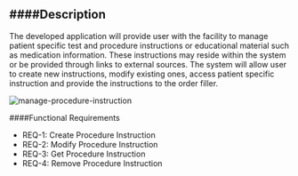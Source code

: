 ####Description
--------------
The developed application will provide user with the facility to manage patient specific test and procedure instructions or educational material such as medication information. These instructions may reside within the system or be provided through links to external sources. The system will allow user to create new instructions, modify existing ones, access patient specific instruction and provide the instructions to the order filler. 

![manage-procedure-instruction](https://f.cloud.github.com/assets/5391320/1267624/ec8d97c0-2cc6-11e3-842a-ad9c17cac65e.png)

####Functional Requirements
* REQ-1: 	Create Procedure Instruction 
* REQ-2:	Modify Procedure Instruction
* REQ-3:	Get Procedure Instruction
* REQ-4:	Remove Procedure Instruction

